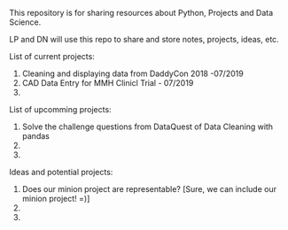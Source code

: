 This repository is for sharing resources about Python, Projects and Data Science. 

LP and DN will use this repo to share and store notes, projects, ideas, etc. 

List of current projects:

1. Cleaning and displaying data from DaddyCon 2018 -07/2019
2. CAD Data Entry for MMH Clinicl Trial - 07/2019
3. 

List of upcomming projects:

1. Solve the challenge questions from DataQuest of Data Cleaning with pandas
2. 
3.

Ideas and potential projects:

1. Does our minion project are representable? [Sure, we can include our minion project! =)]
2. 
3.
